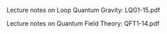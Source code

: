 
Lecture notes on Loop Quantum Gravity: LQG1-15.pdf

Lecture notes on Quantum Field Theory: QFT1-14.pdf
